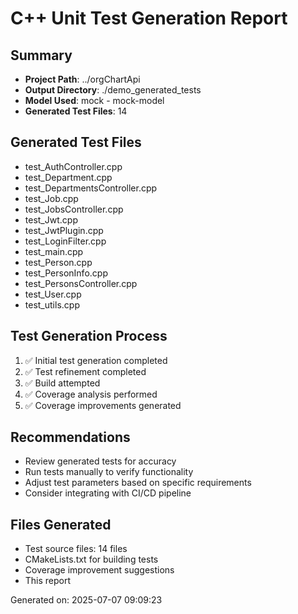 
# C++ Unit Test Generation Report

## Summary
- **Project Path**: ../orgChartApi
- **Output Directory**: ./demo_generated_tests
- **Model Used**: mock - mock-model
- **Generated Test Files**: 14

## Generated Test Files
- test_AuthController.cpp
- test_Department.cpp
- test_DepartmentsController.cpp
- test_Job.cpp
- test_JobsController.cpp
- test_Jwt.cpp
- test_JwtPlugin.cpp
- test_LoginFilter.cpp
- test_main.cpp
- test_Person.cpp
- test_PersonInfo.cpp
- test_PersonsController.cpp
- test_User.cpp
- test_utils.cpp

## Test Generation Process
1. ✅ Initial test generation completed
2. ✅ Test refinement completed
3. ✅ Build attempted
4. ✅ Coverage analysis performed
5. ✅ Coverage improvements generated

## Recommendations
- Review generated tests for accuracy
- Run tests manually to verify functionality
- Adjust test parameters based on specific requirements
- Consider integrating with CI/CD pipeline

## Files Generated
- Test source files: 14 files
- CMakeLists.txt for building tests
- Coverage improvement suggestions
- This report

Generated on: 2025-07-07 09:09:23
